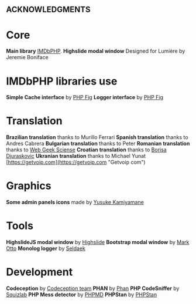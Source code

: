 ## ACKNOWLEDGMENTS

# Core
**Main library** [IMDbPHP](https://github.com/tboothman/imdbphp/ "IMDbPHP GIT").
**Highslide modal window** Designed for Lumière by Jeremie Boniface

# IMDbPHP libraries use
**Simple Cache interface** by [PHP Fig](https://github.com/php-fig/simple-cache "Psr Simple Cache GIT")
**Logger interface** by [PHP Fig](https://github.com/php-fig/log "Psr Log GIT")

# Translation
**Brazilian translation** thanks to Murillo Ferrari 
**Spanish translation** thanks to Andres Cabrera
**Bulgarian translation** thanks to Peter
**Romanian translation** thanks to [Web Geek Sciense](https://webhostinggeeks.com "Web Hosting Geeks")
**Croatian translation** thanks to [Borisa Djuraskovic](https://www.webhostinghub.com/ "Hub webhosting")
**Ukranian translation** thanks to Michael Yunat [https://getvoip.com](https://getvoip.com "Getvoip com")

# Graphics
**Some admin panels icons** made by [Yusuke Kamiyamane](https://p.yusukekamiyamane.com/ "Yusuke Kamiyamane homepage")

# Tools
**HighslideJS modal window** by [Highslide](https://highslide.com/ "Highslide website")
**Bootstrap modal window** by [Mark Otto](https://getbootstrap.com/ "Bootstrap website")
**Monolog logger** by [Seldaek](https://github.com/Seldaek/monolog/ "Monolog GIT")

# Development
**Codeception** by [Codeception team](https://codeception.com/ "Codeception")
**PHAN** by [Phan](https://github.com/phan/phan/ "Phan")
**PHP CodeSniffer** by [Squizlab](https://github.com/squizlabs/PHP_CodeSniffer "PHPCS")
**PHP Mess detector** by [PHPMD](https://phpmd.org/ "PHPMD")
**PHPStan** by [PHPStan](https://github.com/phpstan/phpstan "PHPStan")
